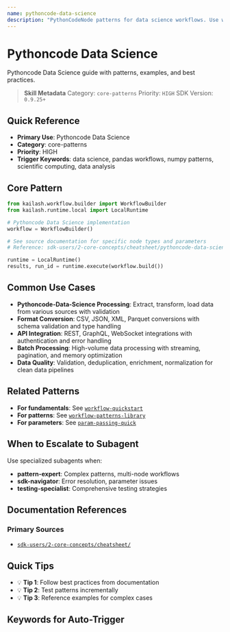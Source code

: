 ```yaml
---
name: pythoncode-data-science
description: "PythonCodeNode patterns for data science workflows. Use when asking 'data science', 'pandas workflows', 'numpy patterns', 'scientific computing', or 'data analysis'."
---
```


# Pythoncode Data Science

Pythoncode Data Science guide with patterns, examples, and best practices.

> **Skill Metadata**
> Category: `core-patterns`
> Priority: `HIGH`
> SDK Version: `0.9.25+`

## Quick Reference

- **Primary Use**: Pythoncode Data Science
- **Category**: core-patterns
- **Priority**: HIGH
- **Trigger Keywords**: data science, pandas workflows, numpy patterns, scientific computing, data analysis

## Core Pattern

```python
from kailash.workflow.builder import WorkflowBuilder
from kailash.runtime.local import LocalRuntime

# Pythoncode Data Science implementation
workflow = WorkflowBuilder()

# See source documentation for specific node types and parameters
# Reference: sdk-users/2-core-concepts/cheatsheet/pythoncode-data-science.md

runtime = LocalRuntime()
results, run_id = runtime.execute(workflow.build())
```


## Common Use Cases

- **Pythoncode-Data-Science Processing**: Extract, transform, load data from various sources with validation
- **Format Conversion**: CSV, JSON, XML, Parquet conversions with schema validation and type handling
- **API Integration**: REST, GraphQL, WebSocket integrations with authentication and error handling
- **Batch Processing**: High-volume data processing with streaming, pagination, and memory optimization
- **Data Quality**: Validation, deduplication, enrichment, normalization for clean data pipelines

## Related Patterns

- **For fundamentals**: See [`workflow-quickstart`](#)
- **For patterns**: See [`workflow-patterns-library`](#)
- **For parameters**: See [`param-passing-quick`](#)

## When to Escalate to Subagent

Use specialized subagents when:
- **pattern-expert**: Complex patterns, multi-node workflows
- **sdk-navigator**: Error resolution, parameter issues
- **testing-specialist**: Comprehensive testing strategies

## Documentation References

### Primary Sources
- [`sdk-users/2-core-concepts/cheatsheet/`](../../../sdk-users/2-core-concepts/cheatsheet/)

## Quick Tips

- 💡 **Tip 1**: Follow best practices from documentation
- 💡 **Tip 2**: Test patterns incrementally
- 💡 **Tip 3**: Reference examples for complex cases

## Keywords for Auto-Trigger

<!-- Trigger Keywords: data science, pandas workflows, numpy patterns, scientific computing, data analysis -->
